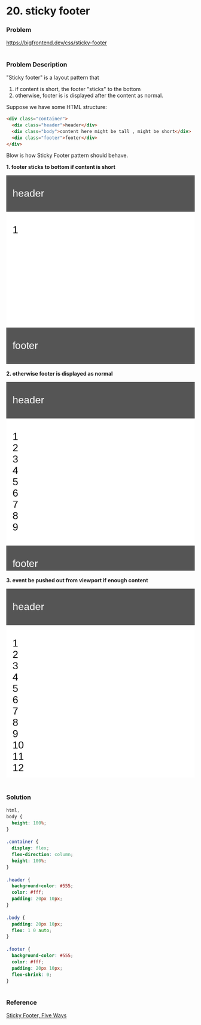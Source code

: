 # 20. sticky footer

### Problem

https://bigfrontend.dev/css/sticky-footer

#

### Problem Description

"Sticky footer" is a layout pattern that

1. if content is short, the footer "sticks" to the bottom
2. otherwise, footer is is displayed after the content as normal.

Suppose we have some HTML structure:

```html
<div class="container">
  <div class="header">header</div>
  <div class="body">content here might be tall , might be short</div>
  <div class="footer">footer</div>
</div>
```

Blow is how Sticky Footer pattern should behave.

**1. footer sticks to bottom if content is short**

<kbd>![result 1](result-1.png)</kbd>

**2. otherwise footer is displayed as normal**

<kbd>![result 2](result-2.png)</kbd>

**3. event be pushed out from viewport if enough content**

<kbd>![result 3](result-3.png)</kbd>

#

### Solution

```css
html,
body {
  height: 100%;
}

.container {
  display: flex;
  flex-direction: column;
  height: 100%;
}

.header {
  background-color: #555;
  color: #fff;
  padding: 20px 10px;
}

.body {
  padding: 20px 10px;
  flex: 1 0 auto;
}

.footer {
  background-color: #555;
  color: #fff;
  padding: 20px 10px;
  flex-shrink: 0;
}
```

#

### Reference

[Sticky Footer, Five Ways](https://css-tricks.com/couple-takes-sticky-footer/)

